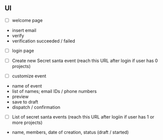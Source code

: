 ## UI

- [ ] welcome page
- insert email
- verify
- verification succeeded / failed

- [ ] login page

- [ ] Create new Secret santa event (reach this URL after login if user has 0 projects)

- [ ] customize event
- name of event
- list of names; email IDs / phone numbers
- preview
- save to draft
- dispatch / confirmation

- [ ] List of secret santa events (reach this URL after logiin if user has 1 or more projects)
- name, members, date of creation, status (draft / started)